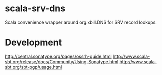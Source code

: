 scala-srv-dns
=============

Scala convenience wrapper around org.xbill.DNS for SRV record lookups.


Development
=============
http://central.sonatype.org/pages/ossrh-guide.html
http://www.scala-sbt.org/release/docs/Community/Using-Sonatype.html
http://www.scala-sbt.org/sbt-pgp/usage.html
